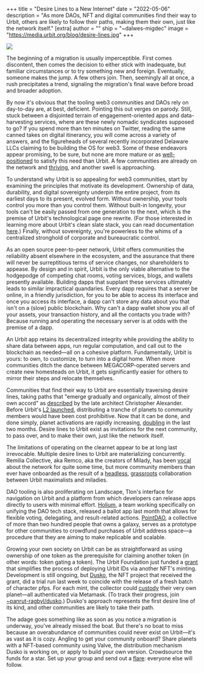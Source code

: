 +++
title = "Desire Lines to a New Internet"
date = "2022-05-06"
description = "As more DAOs, NFT and digital communities find their way to Urbit, others are likely to follow their paths, making them their own, just like the network itself."
[extra]
author = ""
ship = "~dalwes-migdec"
image = "https://media.urbit.org/blog/desire-lines.jpg"
+++

![](https://media.urbit.org/blog/desire-lines.jpg)

The beginning of a migration is usually imperceptible. First comes discontent, then comes the decision to either stick with inadequate, but familiar circumstances or to try something new and foreign. Eventually, someone makes the jump. A few others join. Then, seemingly all at once, a rush precipitates a trend, signaling the migration's final wave before broad and broader adoption.

By now it's obvious that the tooling web3 communities and DAOs rely on day-to-day are, at best, deficient. Pointing this out verges on parody. Still, stuck between a disjointed terrain of engagement-oriented apps and data-harvesting services, where are these newly nomadic syndicates supposed to go? If you spend more than ten minutes on Twitter, reading the same canned takes on digital itinerancy, you will come across a variety of answers, and the figureheads of several recently incorporated Delaware LLCs claiming to be building the OS for web3. Some of these endeavors appear promising, to be sure, but none are more mature or as [well-positioned](https://datnut-pollen.discordja.net/discordja/giving-daos-a-brain) to satisfy this need than Urbit. A few communities are already on the network and [thriving](https://urbit.org/blog/urbit-for-creators), and another swell is approaching.

To understand why Urbit is so appealing for web3 communities, start by examining the principles that motivate its development. Ownership of data, durability, and digital sovereignty underpin the entire project, from its earliest days to its present, evolved form. Without ownership, your tools control you more than you control them. Without built-in longevity, your tools can't be easily passed from one generation to the next, which is the premise of Urbit's technological page one rewrite. (For those interested in learning more about Urbit's clean slate stack, you can read documentation [here](https://urbit.org/docs).) Finally, without sovereignty, you're powerless to the whims of a centralized stronghold of corporate and bureaucratic control.

As an open source peer-to-peer network, Urbit offers communities the reliability absent elsewhere in the ecosystem, and the assurance that there will never be surreptitious terms of service changes, nor shareholders to appease. By design and in spirit, Urbit is the only viable alternative to the hodgepodge of competing chat rooms, voting services, blogs, and wallets presently available. Building dapps that supplant these services ultimately leads to similar impractical quandaries. Every dapp requires that a server be online, in a friendly jurisdiction, for you to be able to access its interface and once you access its interface, a dapp can't store any data about you that isn't on a (slow) public blockchain. Why can't a dapp wallet show you all of your assets, your transaction history, and all the contacts you trade with? Because running and operating the necessary server is at odds with the premise of a dapp.

An Urbit app retains its decentralized integrity while providing the ability to share data between apps, run regular computation, and call out to the blockchain as needed—all on a cohesive platform. Fundamentally, Urbit is yours: to own, to customize, to turn into a digital home. When more communities ditch the dance between MEGACORP-operated servers and create new homesteads on Urbit, it gets significantly easier for others to mirror their steps and relocate themselves.

Communities that find their way to Urbit are essentially traversing desire lines, taking paths that "emerge gradually and organically, almost of their own accord" as [described](https://books.google.ca/books?id=mW7RCwAAQBAJ&pg=PA3&dq=%2522christopher+alexander%2522+organically+%2522paths%2522&hl=en&sa=X&ved=0ahUKEwjN7dqN6fbPAhUqr1QKHTB9BBsQ6AEIHjAA%23v=onepage&q=%2522christopher%2520alexander%2522%2520organically%2520%2522paths%2522&f=false#v=onepage&q=%2522christopher%2520alexander%2522%2520organically%2520%2522paths%2522&f=false) by the late architect Christopher Alexander. Before Urbit's [L2 launched](https://urbit.org/blog/layer-2-guides), distributing a tranche of planets to community members would have been cost prohibitive. Now that it can be done, and done simply, planet activations are rapidly increasing, [doubling](https://twitter.com/jmrphy/status/1517533689118306304) in the last two months. Desire lines to Urbit exist as invitations for the next community, to pass over, and to make their own, just like the network itself.

The limitations of operating on the clearnet appear to be at long last irrevocable. Multiple desire lines to Urbit are materializing concurrently. Remilia Collective, aka Remco, aka the creators of Milady, has been [vocal](https://blog.remilia.org/urbit-with-port/) about the network for quite some time, but more community members than ever have onboarded as the result of a [headless](https://twitter.com/TheCombineDAO/status/1514000804235120644), [grassroots](https://twitter.com/hastuc_dibtux/status/1514031235135377421) collaboration between Urbit maximalists and miladies.

DAO tooling is also proliferating on Landscape, Tlon's interface for navigation on Urbit and a platform from which developers can release apps directly to users with minimal effort. [Holium](https://www.holium.com), a team working specifically on unifying the DAO tech stack, released a ballot app last month that allows for flexible voting, delegating, and result-related actions. [PointDAO](https://pointdao.notion.site/pointdao/Point-DAO-bc8fc478b67a49ac92358a2a40d77d35), a collective of more than two hundred people that owns a galaxy, serves as a prototype for other communities to crowdfund purchases of Urbit address space—a procedure that they are aiming to make replicable and scalable.

Growing your own society on Urbit can be as straightforward as using ownership of one token as the prerequisite for claiming another token (in other words: token gating a token). The Urbit Foundation just funded a [grant](https://urbit.org/grants) that simplifies the process of deploying Urbit IDs via another NFT's minting. Development is still ongoing, but [Dusko](https://dusko.world), the NFT project that received the grant, did a trial run last week to coincide with the release of a fresh batch of character pfps. For each mint, the collector could [custody](https://www.mintdusko.world) their very own planet—all authenticated via Metamask. (To track their progress, join [~panrut-ragbyl/dusko](https://urbit.org/groups/~panrut-ragbyl/dusko).) Dusko's approach represents the first desire line of its kind, and other communities are likely to take their path.

The adage goes something like as soon as you notice a migration is underway, you've already missed the boat. But there's no boat to miss because an overabundance of communities could never exist on Urbit—it's as vast as it is cozy. Angling to get your community onboard? Share planets with a NFT-based community using Valve, the distribution mechanism Dusko is working on, or apply to build your own version. Crowdsource the funds for a star. Set up your group and send out a [flare](https://tirrel.io): everyone else will follow.

  


